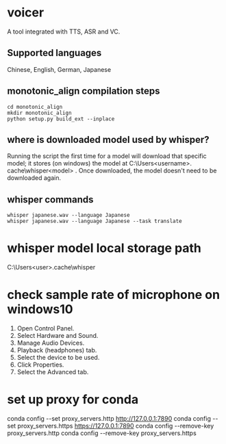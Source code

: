 # voicer
A tool integrated with TTS, ASR and VC.  
## Supported languages
Chinese, English, German, Japanese
## monotonic_align compilation steps
```commandline
cd monotonic_align
mkdir monotonic_align
python setup.py build_ext --inplace
```
## where is downloaded model used by whisper?
Running the script the first time for a model will download that specific model; it stores (on windows) the model at C:\Users\<username>\. cache\whisper\<model> . Once downloaded, the model doesn't need to be downloaded again.
## whisper commands
```commandline
whisper japanese.wav --language Japanese
whisper japanese.wav --language Japanese --task translate
```
# whisper model local storage path
C:\Users\<user>\.cache\whisper

# check sample rate of microphone on windows10
1. Open Control Panel.
2. Select Hardware and Sound.
3. Manage Audio Devices.
4. Playback (headphones) tab.
5. Select the device to be used.
6. Click Properties.
7. Select the Advanced tab.

# set up proxy for conda
conda config --set proxy_servers.http http://127.0.0.1:7890
conda config --set proxy_servers.https https://127.0.0.1:7890
conda config --remove-key proxy_servers.http
conda config --remove-key proxy_servers.https
